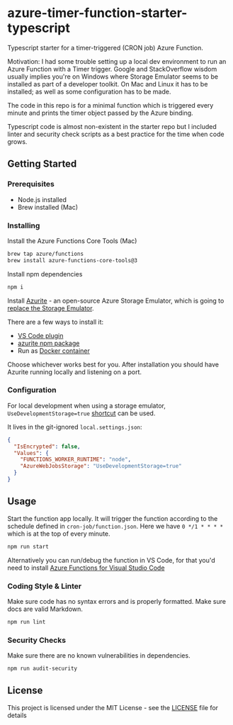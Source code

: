 # azure-timer-function-starter-typescript

Typescript starter for a timer-triggered (CRON job) Azure Function.

Motivation: I had some trouble setting up a local dev environment to run an
Azure Function with a Timer trigger. Google and StackOverflow wisdom usually
implies you're on Windows where Storage Emulator seems to be installed as part
of a developer toolkit. On Mac and Linux it has to be installed; as well as some
configuration has to be made.

The code in this repo is for a minimal function which is triggered every minute
and prints the timer object passed by the Azure binding.

Typescript code is almost non-existent in the starter repo but I included linter
and security check scripts as a best practice for the time when code grows.

## Getting Started

### Prerequisites

- Node.js installed
- Brew installed (Mac)

### Installing

Install the Azure Functions Core Tools (Mac)

```sh
brew tap azure/functions
brew install azure-functions-core-tools@3
```

Install npm dependencies

```sh
npm i
```

Install [Azurite](https://github.com/Azure/Azurite) - an open-source Azure
Storage Emulator, which is going to
[replace the Storage Emulator](https://docs.microsoft.com/en-us/azure/storage/common/storage-use-emulator).

There are a few ways to install it:

- [VS Code plugin](https://marketplace.visualstudio.com/items?itemName=Azurite.azurite)
- [azurite npm package](https://github.com/Azure/Azurite#npm)
- Run as [Docker container](https://github.com/Azure/Azurite#dockerhub)

Choose whichever works best for you. After installation you should have Azurite
running locally and listening on a port.

### Configuration

For local development when using a storage emulator,
`UseDevelopmentStorage=true`
[shortcut](https://docs.microsoft.com/en-us/azure/storage/common/storage-configure-connection-string#connect-to-the-emulator-account-using-a-shortcut)
can be used.

It lives in the git-ignored `local.settings.json`:

```json
{
  "IsEncrypted": false,
  "Values": {
    "FUNCTIONS_WORKER_RUNTIME": "node",
    "AzureWebJobsStorage": "UseDevelopmentStorage=true"
  }
}
```

## Usage

Start the function app locally. It will trigger the function according to the
schedule defined in `cron-job/function.json`. Here we have `0 */1 * * * *` which
is at the top of every minute.

```sh
npm run start
```

Alternatively you can run/debug the function in VS Code, for that you'd need to
install
[Azure Functions for Visual Studio Code](https://github.com/Microsoft/vscode-azurefunctions)

### Coding Style & Linter

Make sure code has no syntax errors and is properly formatted. Make sure docs
are valid Markdown.

```sh
npm run lint
```

### Security Checks

Make sure there are no known vulnerabilities in dependencies.

```sh
npm run audit-security
```

## License

This project is licensed under the MIT License - see the [LICENSE](LICENSE) file
for details
